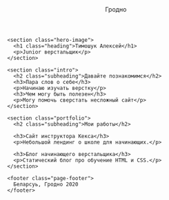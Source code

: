 <!DOCTYPE html>
<html lang="ru">
  <head>
    <meta charset="UTF-8">
    <link rel="stylesheet" href="outlines.css">
    <title>Портфолио Junior верстальщика</title>
  </head>

  <body>
    <header class="page-header">
      Гродно
    </header>

    <section class="hero-image">
      <h1 class="heading">Тимошук Алексей</h1>
      <p>Junior верстальщик</p>
    </section>

    <section class="intro">
      <h2 class="subheading">Давайте познакомимся</h2>
      <h3>Пара слов о себе</h3>
      <p>Начинаю изучать верстку</p>
      <h3>Чем могу быть полезен</h3>
      <p>Могу помочь сверстать несложный сайт</p>
    </section>

    <section class="portfolio">
      <h2 class="subheading">Мои работы</h2>

      <h3>Сайт инструктора Кекса</h3>
      <p>Небольшой лендинг о школе для начинающих.</p>

      <h3>Блог начинающего верстальщика</h3>
      <p>Статический блог про обучение HTML и CSS.</p>
    </section>

    <footer class="page-footer">
      Беларсуь, Гродно 2020
    </footer>
  </body>
</html>
